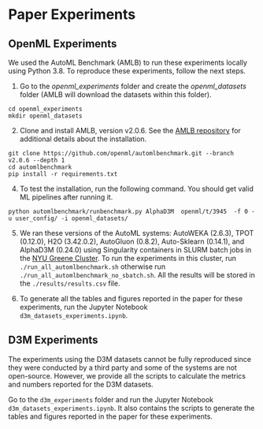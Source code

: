 # Paper Experiments


## OpenML Experiments

We used the AutoML Benchmark (AMLB) to run these experiments locally using Python 3.8. To reproduce these experiments, 
follow the next steps.

1. Go to the *openml_experiments* folder and create the *openml_datasets* folder (AMLB will download the datasets within 
this folder).
```
cd openml_experiments
mkdir openml_datasets
```

2. Clone and install AMLB, version v2.0.6. See the [AMLB repository](https://github.com/openml/automlbenchmark/tree/v2.0.6/) 
for additional details about the installation. 

```
git clone https://github.com/openml/automlbenchmark.git --branch v2.0.6 --depth 1
cd automlbenchmark
pip install -r requirements.txt
```

4. To test the installation, run the following command. You should get valid ML pipelines after running it.
```
python automlbenchmark/runbenchmark.py AlphaD3M  openml/t/3945  -f 0 -u user_config/ -i openml_datasets/
```

5. We ran these versions of the AutoML systems: AutoWEKA (2.6.3), TPOT (0.12.0), H2O (3.42.0.2), AutoGluon (0.8.2), 
Auto-Sklearn (0.14.1),  and AlphaD3M (0.24.0) using Singularity containers in SLURM batch jobs in the 
[NYU Greene Cluster](https://sites.google.com/nyu.edu/nyu-hpc/hpc-systems/greene). To run the  experiments in this 
cluster, run `./run_all_automlbenchmark.sh` otherwise run `./run_all_automlbenchmark_no_sbatch.sh`. 
All the results will be stored in the `./results/results.csv` file.


6. To generate all the tables and figures reported in the paper for these experiments, run the Jupyter Notebook 
`d3m_datasets_experiments.ipynb`.


## D3M Experiments

The experiments using the D3M datasets cannot be fully reproduced since they were conducted by a third party and some 
of the systems are not open-source.  However, we provide all the scripts to calculate the metrics and numbers reported 
for the D3M datasets. 

Go to the `d3m_experiments` folder and run the Jupyter Notebook `d3m_datasets_experiments.ipynb`. It also contains the 
scripts to generate the tables and figures reported in the paper for these experiments.